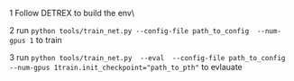 1 Follow DETREX to build the env\


2 run ```python tools/train_net.py
--config-file path_to_config 
--num-gpus 1``` to train

3 run ```python tools/train_net.py 
--eval 
--config-file path_to_config 
--num-gpus 1train.init_checkpoint="path_to_pth"``` to evlauate
